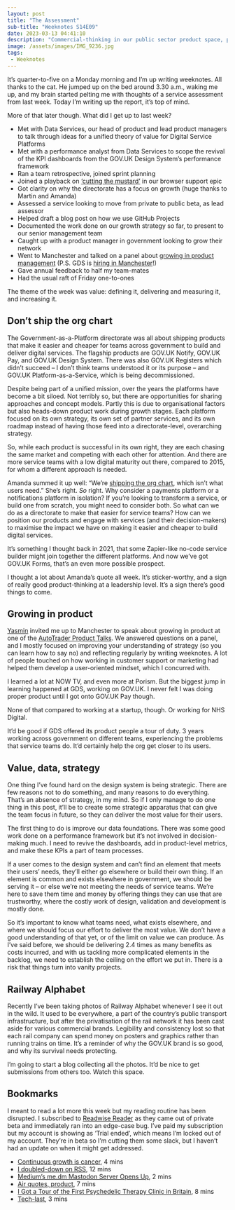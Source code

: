 ```yaml
---
layout: post
title: "The Assessment"
sub-title: "Weeknotes S14E09"
date: 2023-03-13 04:41:10
description: "Commercial-thinking in our public sector product space, personal growth, product growth, and working out how to say no."
image: /assets/images/IMG_9236.jpg
tags:
 - Weeknotes
---
```


It’s quarter-to-five on a Monday morning and I’m up writing weeknotes. All thanks to the cat. He jumped up on the bed around 3.30 a.m., waking me up, and my brain started pelting me with thoughts of a service assessment from last week. Today I’m writing up the report, it’s top of mind.

More of that later though. What did I get up to last week?

- Met with Data Services, our head of product and lead product managers to talk through ideas for a unified theory of value for Digital Service Platforms
- Met with a performance analyst from Data Services to scope the revival of the KPI dashboards from the GOV.‌UK Design System’s performance framework
- Ran a team retrospective, joined sprint planning
- Joined a playback on [‘cutting the mustard’](https://web.archive.org/web/20130426011939/http://responsivenews.co.uk/post/18948466399/cutting-the-mustard/) in our browser support epic
- Got clarity on why the directorate has a focus on growth (huge thanks to Martin and Amanda)
- Assessed a service looking to move from private to public beta, as lead assessor
- Helped draft a blog post on how we use GitHub Projects
- Documented the work done on our growth strategy so far, to present to our senior management team
- Caught up with a product manager in government looking to grow their network
- Went to Manchester and talked on a panel about [growing in product management](https://www.linkedin.com/feed/update/urn:li:activity:7039720859053260801/) (P.S. GDS is [hiring in Manchester](https://gdscareers.tal.net/vx/lang-en-GB/mobile-0/appcentre-1/brand-4/xf-a466006754a3/candidate/so/pm/1/pl/4/opp/1296-Senior-Product-Manager/en-GB)!)
- Gave annual feedback to half my team-mates
- Had the usual raft of Friday one-to-ones

The theme of the week was value: defining it, delivering and measuring it, and increasing it.

## Don’t ship the org chart

The Government-as-a-Platform directorate was all about shipping products that make it easier and cheaper for teams across government to build and deliver digital services. The flagship products are GOV.‌UK Notify, GOV.‌UK Pay, and GOV.‌UK Design System. There was also GOV.‌UK Registers which didn’t succeed – I don’t think teams understood it or its purpose – and GOV.‌UK Platform-as-a-Service, which is being decommissioned.

Despite being part of a unified mission, over the years the platforms have become a bit siloed. Not terribly so, but there are opportunities for sharing approaches and concept models. Partly this is due to organisational factors but also heads-down product work during growth stages. Each platform focused on its own strategy, its own set of partner services, and its own roadmap instead of having those feed into a directorate-level, overarching strategy.

So, while each product is successful in its own right, they are each chasing the same market and competing with each other for attention. And there are more service teams with a low digital maturity out there, compared to 2015, for whom a different approach is needed. 

Amanda summed it up well: “We’re [shipping the org chart](https://digidahl.wordpress.com/2023/04/02/dont-ship-your-org-chart/), which isn’t what users need.” She’s right. _So_ right. Why consider a payments platform or a notifications platform in isolation? If you’re looking to transform a service, or build one from scratch, you might need to consider both. So what can we do as a directorate to make that easier for service teams? How can we position our products and engage with services (and their decision-makers) to maximise the impact we have on making it easier and cheaper to build digital services.

It’s something I thought back in 2021, that some Zapier-like no-code service builder might join together the different platforms. And now we’ve got GOV.‌UK Forms, that’s an even more possible prospect.

I thought a lot about Amanda’s quote all week. It’s sticker-worthy, and a sign of really good product-thinking at a leadership level. It’s a sign there’s good things to come.

## Growing in product

[Yasmin](https://twitter.com/yasminsii) invited me up to Manchester to speak about growing in product at one of the [AutoTrader Product Talks](https://www.eventbrite.co.uk/e/at-product-talks-tickets-548977866577). We answered questions on a panel, and I mostly focused on improving your understanding of strategy (so you can learn how to say no) and reflecting regularly by writing weeknotes. A lot of people touched on how working in customer support or marketing had helped them develop a user-oriented mindset, which I concurred with.

I learned a lot at NOW TV, and even more at Porism. But the biggest jump in learning happened at GDS, working on GOV.‌UK. I never felt I was doing proper product until I got onto GOV.‌UK Pay though. 

None of that compared to working at a startup, though. Or working for NHS Digital. 

It’d be good if GDS offered its product people a tour of duty. 3 years working across government on different teams, experiencing the problems that service teams do. It’d certainly help the org get closer to its users.

## Value, data, strategy

One thing I’ve found hard on the design system is being strategic. There are few reasons not to do something, and many reasons to do everything. That’s an absence of strategy, in my mind. So if I only manage to do one thing in this post, it’ll be to create some strategic apparatus that can give the team focus in future, so they can deliver the most value for their users.

The first thing to do is improve our data foundations. There was some good work done on a performance framework but it’s not involved in decision-making much. I need to revive the dashboards, add in product-level metrics, and make these KPIs a part of team processes. 

If a user comes to the design system and can’t find an element that meets their users’ needs, they’ll either go elsewhere or build their own thing. If an element is common and exists elsewhere in government, we should be serving it – or else we’re not meeting the needs of service teams. We’re here to save them time and money by offering things they can use that are trustworthy, where the costly work of design, validation and development is mostly done. 

So it’s important to know what teams need, what exists elsewhere, and where we should focus our effort to deliver the most value. We don’t have a good understanding of that yet, or of the limit on value we can produce. As I’ve said before, we should be delivering 2.4 times as many benefits as costs incurred, and with us tackling more complicated elements in the backlog, we need to establish the ceiling on the effort we put in. There is a risk that things turn into vanity projects.

## Railway Alphabet

Recently I’ve been taking photos of Railway Alphabet whenever I see it out in the wild. It used to be everywhere, a part of the country’s public transport infrastructure, but after the privatisation of the rail network it has been cast aside for various commercial brands. Legibility and consistency lost so that each rail company can spend money on posters and graphics rather than running trains on time. It’s a reminder of why the GOV.‌UK brand is so good, and why its survival needs protecting.

I’m going to start a blog collecting all the photos. It’d be nice to get submissions from others too. Watch this space.

## Bookmarks

I meant to read a lot more this week but my reading routine has been disrupted. I subscribed to [Readwise Reader](https://readwise.io/read) as they came out of private beta and immediately ran into an edge-case bug. I’ve paid my subscription but my account is showing as ‘Trial ended’, which means I’m locked out of my account. They’re in beta so I’m cutting them some slack, but I haven’t had an update on when it might get addressed. 

- [Continuous growth is cancer](https://christianheilmann.com/2023/03/03/continuous-growth-is-cancer/), 4 mins
- [I doubled-down on RSS](https://ericwbailey.website/published/i-doubled-down-on-rss/), 12 mins
- [Medium’s me.dm Mastodon Server Opens Up](https://daringfireball.net/linked/2023/03/06/medium-mastodon), 2 mins
- [Air quotes, product](https://interconnected.org/home/2012/03/08/air_quotes_product), 7 mins
- [I Got a Tour of the First Psychedelic Therapy Clinic in Britain](https://www.vice.com/en/article/93aemv/cippres-clinic-nhs-psychedelic-therapy-tour), 8 mins
- [Tech-last](https://www.robinrendle.com/notes/tech-last/), 3 mins